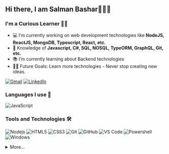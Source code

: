 ## Hi there, I am Salman Bashar🙋🏻‍♂️


### I'm a Curious Learner 👨‍💻
- 💻 I’m currently working on web development technologies like **NodeJS, ReactJS, MongoDB, Typescript, React, etc.**
- :test_tube: Knowledge of **Javascript, C#, SQL, NOSQL, TypeORM, GraphQL, Git, etc.**
- 📚 I’m currently learning about Backend technologies
- 💪🏼 Future Goals: Learn more technologies - Never stop creating new ideas.

[![Gmail](https://img.shields.io/badge/-GMAIL-D14836?style=for-the-badge&logo=gmail&logoColor=white)](mailto:salmanbadhon@gmail.com@gmail.com)
[![LinkedIn](https://img.shields.io/badge/-LINKEDIN-0077B5?style=for-the-badge&logo=linkedin&logoColor=white)](https://www.linkedin.com/in/salman-bashar/)

### Languages I use 📑

![JavaScript](https://img.shields.io/badge/-JavaScript-%23F7DF1C?style=flat-square&logo=javascript&logoColor=000000&labelColor=%23F7DF1C&color=%23FFCE5A)


### Tools and Technologies 🛠 

![Nodejs](https://img.shields.io/badge/-Nodejs-339933?style=flat-square&logo=Node.js&logoColor=ffffff)
![HTML5](https://img.shields.io/badge/-HTML5-%23E44D27?style=flat-square&logo=html5&logoColor=ffffff)
![CSS3](https://img.shields.io/badge/-CSS3-%231572B6?style=flat-square&logo=css3)
![Git](https://img.shields.io/badge/-Git-%23F05032?style=flat-square&logo=git&logoColor=%23ffffff)
![GitHub](https://img.shields.io/badge/-GitHub-181717?style=flat-square&logo=github)
![VS Code](http://img.shields.io/badge/-VS%20Code-007ACC?style=flat-square&logo=visual-studio-code&logoColor=ffffff)
![Powershell](http://img.shields.io/badge/-Powershell-5391FE?style=flat-square&logo=powershell&logoColor=ffffff)
![Windows](http://img.shields.io/badge/-Windows-0078D6?style=flat-square&logo=windows&logoColor=ffffff)


<details>
  <summary>More...</summary>
  <img src="https://github-readme-stats.vercel.app/api?username=Salman-Bashar&show_icons=true&count_private=true&theme=dark" />
</details>
